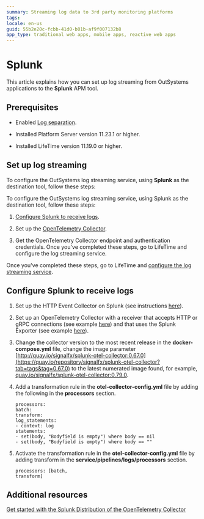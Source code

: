 ```yaml
---
summary: Streaming log data to 3rd party monitoring platforms
tags: 
locale: en-us
guid: 55b2e20c-fcbb-41d0-b01b-af9f007132b8
app_type: traditional web apps, mobile apps, reactive web apps
---
```


# Splunk

This article explains how you can set up log streaming from OutSystems applications to the **Splunk** APM tool.

## Prerequisites

* Enabled [Log separation](../../../setup-maintain/setup/logging-db/logs-separation-cloud/intro.md). 

* Installed Platform Server version 11.23.1 or higher.

* Installed LifeTime version 11.19.0 or higher.

## Set up log streaming

To configure the OutSystems log streaming service, using **Splunk** as the destination tool, follow these steps:

To configure the OutSystems log streaming service, using Splunk as the destination tool, follow these steps:

1. [Configure Splunk to receive logs](#configure-splunk-to-receive-logs).

2. Set up the [OpenTelemetry Collector](configure-collector.md).

3. Get the OpenTelemetry Collector endpoint and authentication credentials.
Once you've completed these steps, go to LifeTime and configure the log streaming service. 

Once you've completed these steps, go to LifeTime and [configure the log streaming service](lifetime-streaming.md). 

## Configure Splunk to receive logs 

1. Set up the HTTP Event Collector on Splunk (see instructions [here](https://docs.splunk.com/Documentation/Splunk/9.0.1/Data/UsetheHTTPEventCollector)).

1. Set up an OpenTelemetry Collector with a receiver that accepts HTTP or gRPC connections (see example [here](https://github.com/open-telemetry/opentelemetry-collector/blob/main/receiver/otlpreceiver/README.md)) and that uses the Splunk Exporter (see example [here](https://github.com/signalfx/splunk-otel-collector/tree/main/examples/otel-logs-splunk)).

1. Change the collector version to the most recent release in the **docker-compose.yml** file, change the image parameter [http://quay.io/signalfx/splunk-otel-collector:0.67.0](https://quay.io/repository/signalfx/splunk-otel-collector?tab=tags&tag=0.67.0) to the latest numerated image found, for example, [quay.io/signalfx/splunk-otel-collector:0.79.0](https://quay.io/repository/signalfx/splunk-otel-collector?tab=tags&tag=0.77.0).

1. Add a transformation rule in the **otel-collector-config.yml** file by adding the following in the **processors** section.

    ```
    processors: 
    batch:
    transform:
    log_statements:
    - context: log
    statements: 
    - set(body, "Bodyfield is empty") where body == nil
    - set(body, "Bodyfield is empty") where body == ""

    ```

1. Activate the transformation rule in the **otel-collector-config.yml** file by adding transform in the **service/pipelines/logs/processors** section.

    ```
    processors: [batch,
    transform]
   
    ```

## Additional resources

[Get started with the Splunk Distribution of the OpenTelemetry Collector](https://docs.splunk.com/observability/en/gdi/opentelemetry/opentelemetry.html)  

